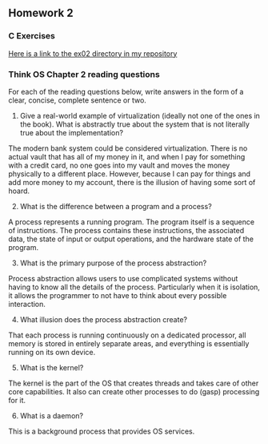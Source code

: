 ## Homework 2

### C Exercises

[Here is a link to the ex02 directory in my repository](https://github.com/KaitlynKeil/ExercisesInC/tree/master/exercises/ex02)

### Think OS Chapter 2 reading questions

For each of the reading questions below, write answers in the form of
a clear, concise, complete sentence or two.

1. Give a real-world example of virtualization (ideally not one of 
the ones in the book).  What is abstractly true about the system that
is not literally true about the implementation?

The modern bank system could be considered virtualization. There is no actual vault that has all of my money in it, and when I pay for something with a credit card, no one goes into my vault and moves the money physically to a different place. However, because I can pay for things and add more money to my account, there is the illusion of having some sort of hoard.

2. What is the difference between a program and a process?

A process represents a running program. The program itself is a sequence of instructions. The process contains these instructions, the associated data, the state of input or output operations, and the hardware state of the program.

3. What is the primary purpose of the process abstraction? 

Process abstraction allows users to use complicated systems without having to know all the details of the process. Particularly when it is isolation, it allows the programmer to not have to think about every possible interaction. 

4. What illusion does the process abstraction create?

That each process is running continuously on a dedicated processor, all memory is stored in entirely separate areas, and everything is essentially running on its own device.

5. What is the kernel?

The kernel is the part of the OS that creates threads and takes care of other core capabilities. It also can create other processes to do (gasp) processing for it.

6. What is a daemon?

This is a background process that provides OS services.
